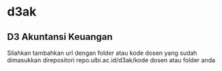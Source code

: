 # d3ak

## D3 Akuntansi Keuangan

Silahkan tambahkan url dengan folder atau kode dosen yang sudah dimasukkan direpositori repo.ulbi.ac.id/d3ak/kode dosen atau folder anda

